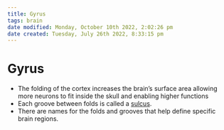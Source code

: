 ```yaml
---
title: Gyrus
tags: brain
date modified: Monday, October 10th 2022, 2:02:26 pm
date created: Tuesday, July 26th 2022, 8:33:15 pm
---
```


# Gyrus
- The folding of the cortex increases the brain’s surface area allowing more neurons to fit inside the skull and enabling higher functions
- Each groove between folds is called a [sulcus](Sulcus.md).
- There are names for the folds and grooves that help define specific brain regions.

